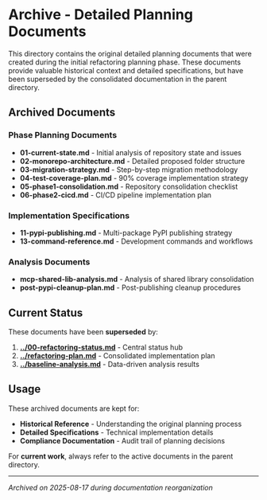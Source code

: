 # Archive - Detailed Planning Documents

This directory contains the original detailed planning documents that were created during the initial refactoring planning phase. These documents provide valuable historical context and detailed specifications, but have been superseded by the consolidated documentation in the parent directory.

## Archived Documents

### **Phase Planning Documents**
- **01-current-state.md** - Initial analysis of repository state and issues
- **02-monorepo-architecture.md** - Detailed proposed folder structure
- **03-migration-strategy.md** - Step-by-step migration methodology
- **04-test-coverage-plan.md** - 90% coverage implementation strategy
- **05-phase1-consolidation.md** - Repository consolidation checklist
- **06-phase2-cicd.md** - CI/CD pipeline implementation plan

### **Implementation Specifications**
- **11-pypi-publishing.md** - Multi-package PyPI publishing strategy
- **13-command-reference.md** - Development commands and workflows

### **Analysis Documents**
- **mcp-shared-lib-analysis.md** - Analysis of shared library consolidation
- **post-pypi-cleanup-plan.md** - Post-publishing cleanup procedures

## Current Status

These documents have been **superseded** by:

1. **[../00-refactoring-status.md](../00-refactoring-status.md)** - Central status hub
2. **[../refactoring-plan.md](../refactoring-plan.md)** - Consolidated implementation plan
3. **[../baseline-analysis.md](../baseline-analysis.md)** - Data-driven analysis results

## Usage

These archived documents are kept for:
- **Historical Reference** - Understanding the original planning process
- **Detailed Specifications** - Technical implementation details
- **Compliance Documentation** - Audit trail of planning decisions

For **current work**, always refer to the active documents in the parent directory.

---
*Archived on 2025-08-17 during documentation reorganization*

